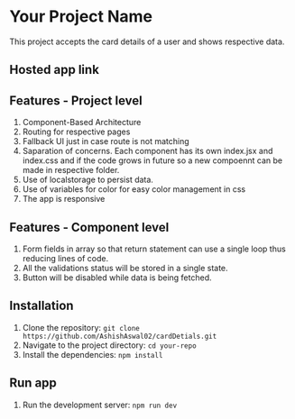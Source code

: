 # Your Project Name

This project accepts the card details of a user and shows respective data.

## Hosted app link


## Features - Project level

 1. Component-Based Architecture
 2. Routing for respective pages
 3. Fallback UI just in case route is not matching
 4. Saparation of concerns. Each component has its own index.jsx and index.css and if the code grows in future so a new compoennt can be made in respective folder.
 5. Use of localstorage to persist data.
 6. Use of variables for color for easy color management in css
 7. The app is responsive 

## Features - Component level
 1. Form fields in array so that return statement can use a single loop thus reducing lines of code.
 2. All the validations status will be stored in a single state.
 3. Button will be disabled while data is being fetched.
 

## Installation

1. Clone the repository: `git clone https://github.com/AshishAswal02/cardDetials.git`
2. Navigate to the project directory: `cd your-repo`
3. Install the dependencies: `npm install`

## Run app

1. Run the development server: `npm run dev`
